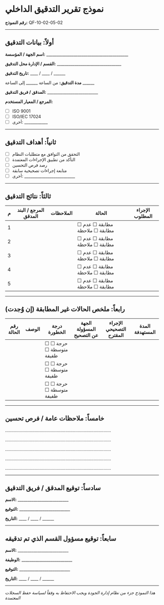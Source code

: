 # نموذج تقرير التدقيق الداخلي
**رقم النموذج:** QF-10-02-05-02

---

## أولاً: بيانات التدقيق

**اسم الجهة / المؤسسة:** __________________________________________

**القسم / الإدارة محل التدقيق:** _________________________________

**تاريخ التدقيق:** ____ / ____ / ______

**مدة التدقيق:** من الساعة ______ إلى الساعة ______

**المدقق / فريق التدقيق:** __________________________

**المرجع / المعيار المستخدم:** 
- ☐ ISO 9001 
- ☐ ISO/IEC 17024 
- ☐ أخرى: ____________

---

## ثانياً: أهداف التدقيق

- ☐ التحقق من التوافق مع متطلبات النظام
- ☐ التأكد من تطبيق الإجراءات المعتمدة
- ☐ رصد فرص التحسين
- ☐ متابعة إجراءات تصحيحية سابقة
- ☐ أخرى: __________________________

---

## ثالثاً: نتائج التدقيق

| م | المرجع / البند المدقق | الملاحظات | الحالة | الإجراء المطلوب |
|---|---|---|---|---|
| 1 |  |  | ☐ مطابقة ☐ عدم مطابقة ☐ ملاحظة |  |
| 2 |  |  | ☐ مطابقة ☐ عدم مطابقة ☐ ملاحظة |  |
| 3 |  |  | ☐ مطابقة ☐ عدم مطابقة ☐ ملاحظة |  |
| 4 |  |  | ☐ مطابقة ☐ عدم مطابقة ☐ ملاحظة |  |
| 5 |  |  | ☐ مطابقة ☐ عدم مطابقة ☐ ملاحظة |  |

---

## رابعاً: ملخص الحالات غير المطابقة (إن وُجدت)

| رقم الحالة | الوصف | درجة الخطورة | الجهة المسؤولة عن التصحيح | الإجراء التصحيحي المقترح | المدة المستهدفة |
|---|---|---|---|---|---|
|  |  | ☐ حرجة ☐ متوسطة ☐ طفيفة |  |  |  |
|  |  | ☐ حرجة ☐ متوسطة ☐ طفيفة |  |  |  |
|  |  | ☐ حرجة ☐ متوسطة ☐ طفيفة |  |  |  |

---

## خامساً: ملاحظات عامة / فرص تحسين

......................................................................................

......................................................................................

......................................................................................

......................................................................................

......................................................................................

---

## سادساً: توقيع المدقق / فريق التدقيق

**الاسم:** __________________________

**التوقيع:** __________________________

**التاريخ:** ____ / ____ / ______

---

## سابعاً: توقيع مسؤول القسم الذي تم تدقيقه

**الاسم:** __________________________

**الوظيفة:** __________________________

**التوقيع:** __________________________

**التاريخ:** ____ / ____ / ______

---

*هذا النموذج جزء من نظام إدارة الجودة ويجب الاحتفاظ به وفقاً لسياسة حفظ السجلات المعتمدة*